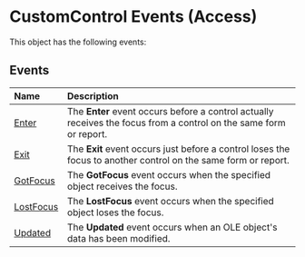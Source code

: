 
# CustomControl Events (Access)
This object has the following events:

## Events



|**Name**|**Description**|
|:-----|:-----|
|[Enter](f62c7d3b-c5af-58a5-f65f-fbcafef724f8.md)|The  **Enter** event occurs before a control actually receives the focus from a control on the same form or report.|
|[Exit](3e78fb94-69d0-0192-d5e9-f14d8bbf8c4e.md)|The  **Exit** event occurs just before a control loses the focus to another control on the same form or report.|
|[GotFocus](c0329ab1-bd08-31be-cd57-636540f58539.md)|The  **GotFocus** event occurs when the specified object receives the focus.|
|[LostFocus](061c8169-f11a-db5a-3bfe-5f43d1a33a74.md)|The  **LostFocus** event occurs when the specified object loses the focus.|
|[Updated](4c7820ba-d712-7ace-483f-8c943eec16f6.md)|The  **Updated** event occurs when an OLE object's data has been modified.|
